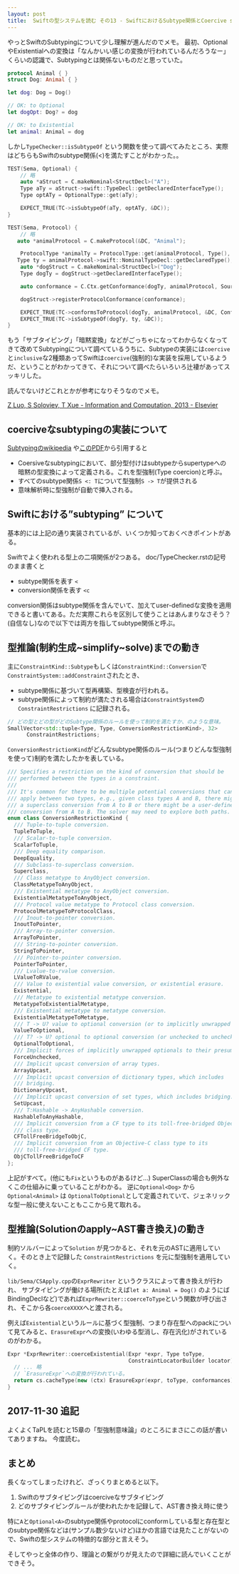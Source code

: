 ```yaml
---
layout: post
title:  Swiftの型システムを読む その13 - SwiftにおけるSubtype関係とCoercive subtyping
---
```


やっとSwiftのSubtypingについて少し理解が進んだのでメモ。
最初、OptionalやExistentialへの変換は「なんかいい感じの変換が行われているんだろうなー」くらいの認識で、Subtypingとは関係ないものだと思っていた。

```swift
protocol Animal { }
struct Dog: Animal { }

let dog: Dog = Dog()

// OK: to Optional
let dogOpt: Dog? = dog

// OK: to Existential
let animal: Animal = dog
```

しかし`TypeChecker::isSubtypeOf` という関数を使って調べてみたところ、実際はどちらもSwiftのsubtype関係(<)を満たすことがわかった。。

```cpp
TEST(Sema, Optional) {
    // 略
    auto *aStruct = C.makeNominal<StructDecl>("A");
    Type aTy = aStruct->swift::TypeDecl::getDeclaredInterfaceType();
    Type optATy = OptionalType::get(aTy);

    EXPECT_TRUE(TC->isSubtypeOf(aTy, optATy, &DC));
}

TEST(Sema, Protocol) {
    // 略
   auto *animalProtocol = C.makeProtocol(&DC, "Animal");

    ProtocolType *animalTy = ProtocolType::get(animalProtocol, Type(), C.Ctx);
   Type ty = animalProtocol->swift::NominalTypeDecl::getDeclaredType();
    auto *dogStruct = C.makeNominal<StructDecl>("Dog");
    Type dogTy = dogStruct->getDeclaredInterfaceType();

    auto conformance = C.Ctx.getConformance(dogTy, animalProtocol, SourceLoc(), dogStruct, ProtocolConformanceState::Complete);

    dogStruct->registerProtocolConformance(conformance);

    EXPECT_TRUE(TC->conformsToProtocol(dogTy, animalProtocol, &DC, ConformanceCheckFlags::InExpression));
    EXPECT_TRUE(TC->isSubtypeOf(dogTy, ty, &DC));
}
```

もう「サブタイピング」「暗黙変換」などがごっちゃになってわからなくなってきて改めてSubtypingについて調べているうちに、Subtypeの実装には`coercive`と`inclusive`な2種類あってSwiftは`coercive`(強制的)な実装を採用しているようだ、ということがわかってきて、それについて調べたらいろいろ辻褄があってスッキリした。

読んでないけどこれとかが参考になりそうなのでメモ。

[Z Luo, S Soloviev, T Xue - Information and Computation, 2013 - Elsevier](http://www.sciencedirect.com/science/article/pii/S0890540112001757)

## coerciveなsubtypingの実装について

[Subtypingのwikipedia](https://en.m.wikipedia.org/wiki/Subtyping) や[このPDF](http://cgi.cse.unsw.edu.au/~cs3161/07s2/lectures/Week11/Subtyping_paper.pdf)から引用すると

+ Coersiveなsubtypingにおいて、部分型付けはsubtypeからsupertypeへの暗黙の型変換によって定義される。これを型強制(Type coercion)と呼ぶ。
+ すべてのsubtype関係`S <: T`について型強制`S -> T`が提供される
+ 意味解析時に型強制が自動で挿入される。

## Swiftにおける”subtyping” について

基本的には上記の通り実装されているが、いくつか知っておくべきポイントがある。

Swiftでよく使われる型上の二項関係が2つある。
doc/TypeChecker.rstの記号のまま書くと

+ subtype関係を表す `<` 
+ conversion関係を表す `<c` 

conversion関係はsubtype関係を含んでいて、加えてuser-definedな変換を適用できると書いてある。ただ実際これらを区別して使うことはあんまりなさそう？(自信なし)なので以下では両方を指してsubtype関係と呼ぶ。


## 型推論(制約生成~simplify~solve)までの動き

主に`ConstraintKind::Subtype`もしくは`ConstraintKind::Conversion`で`ConstraintSystem::addConstraint`されたとき、

+ subtype関係に基づいて型再構築、型検査が行われる。
+ subtype関係によって制約が満たされる場合は`ConstraintSystem`の`ConstraintRestrictions` に記録される。

```cpp
// どの型とどの型がどのSubtype関係のルールを使って制約を満たすか、のような意味。
SmallVector<std::tuple<Type, Type, ConversionRestrictionKind>, 32>
      ConstraintRestrictions;
```

`ConversionRestrictionKind`がどんなsubtype関係のルール(つまりどんな型強制を使って)制約を満たしたかを表している。

```cpp
/// Specifies a restriction on the kind of conversion that should be
/// performed between the types in a constraint.
///
/// It's common for there to be multiple potential conversions that can
/// apply between two types, e.g., given class types A and B, there might be
/// a superclass conversion from A to B or there might be a user-defined
/// conversion from A to B. The solver may need to explore both paths.
enum class ConversionRestrictionKind {
  /// Tuple-to-tuple conversion.
  TupleToTuple,
  /// Scalar-to-tuple conversion.
  ScalarToTuple,
  /// Deep equality comparison.
  DeepEquality,
  /// Subclass-to-superclass conversion.
  Superclass,
  /// Class metatype to AnyObject conversion.
  ClassMetatypeToAnyObject,
  /// Existential metatype to AnyObject conversion.
  ExistentialMetatypeToAnyObject,
  /// Protocol value metatype to Protocol class conversion.
  ProtocolMetatypeToProtocolClass,
  /// Inout-to-pointer conversion.
  InoutToPointer,
  /// Array-to-pointer conversion.
  ArrayToPointer,
  /// String-to-pointer conversion.
  StringToPointer,
  /// Pointer-to-pointer conversion.
  PointerToPointer,
  /// Lvalue-to-rvalue conversion.
  LValueToRValue,
  /// Value to existential value conversion, or existential erasure.
  Existential,
  /// Metatype to existential metatype conversion.
  MetatypeToExistentialMetatype,
  /// Existential metatype to metatype conversion.
  ExistentialMetatypeToMetatype,
  /// T -> U? value to optional conversion (or to implicitly unwrapped optional).
  ValueToOptional,
  /// T? -> U? optional to optional conversion (or unchecked to unchecked).
  OptionalToOptional,
  /// Implicit forces of implicitly unwrapped optionals to their presumed values
  ForceUnchecked,
  /// Implicit upcast conversion of array types.
  ArrayUpcast,
  /// Implicit upcast conversion of dictionary types, which includes
  /// bridging.
  DictionaryUpcast,
  /// Implicit upcast conversion of set types, which includes bridging.
  SetUpcast,
  /// T:Hashable -> AnyHashable conversion.
  HashableToAnyHashable,
  /// Implicit conversion from a CF type to its toll-free-bridged Objective-C
  /// class type.
  CFTollFreeBridgeToObjC,
  /// Implicit conversion from an Objective-C class type to its
  /// toll-free-bridged CF type.
  ObjCTollFreeBridgeToCF
};
```

上記がすべて。(他にも`Fix`というものがあるけど...)
SuperClassの場合も例外なくこの仕組みに乗っていることがわかる。
逆に`Optional<Dog>` から`Optional<Animal>` は `OptionalToOptional`として定義されていて、ジェネリックな型一般に使えないこともここから見て取れる。

## 型推論(Solutionのapply~AST書き換え)の動き

制約ソルバーによって`Solution` が見つかると、それを元のASTに適用していく。そのとき上で記録した `ConstraintRestrictions` を元に型強制を適用していく。

`lib/Sema/CSApply.cpp`の`ExprRewriter` というクラスによって書き換えが行われ、
サブタイピングが働ける場所(たとえば`let a: Animal = Dog()` のようにばBindingDeclなど)であれば`ExprRewriter::coerceToType`という関数が呼び出され、そこから各`coerceXXXX`へと渡される。

例えば`Existential`というルールに基づく型強制、つまり存在型へのpackについて見てみると、`ErasureExpr`への変換(いわゆる型消し、存在汎化)がされているのがわかる。

```cpp
Expr *ExprRewriter::coerceExistential(Expr *expr, Type toType,
                                      ConstraintLocatorBuilder locator) {
  // ... 略
  // `ErasureExpr`への変換が行われている。
  return cs.cacheType(new (ctx) ErasureExpr(expr, toType, conformances));
}

```

## 2017-11-30 追記

よくよくTaPLを読むと15章の「型強制意味論」のところにまさにこの話が書いてありますね。
今度読む。

## まとめ

長くなってしまったけれど、ざっくりまとめると以下。

1. Swiftのサブタイピングはcoerciveなサブタイピング
2. どのサブタイピングルールが使われたかを記録して、AST書き換え時に使う


特に`A`と`Optional<A>`のsubtype関係やprotocolにconformしている型と存在型とのsubtype関係などは(サンプル数少ないけど)ほかの言語では見たことがないので、Swiftの型システムの特徴的な部分と言えそう。

そしてやっと全体の作り、理論との繋がりが見えたので詳細に読んでいくことができそう。
